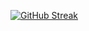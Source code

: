 [![GitHub Streak](https://streak-stats.demolab.com?user=lyubashki&theme=soft-green&border_radius=10&date_format=j%20M%5B%20Y%5D&exclude_days=Sun%2CSat&card_width=850&card_height=200)](https://git.io/streak-stats)

